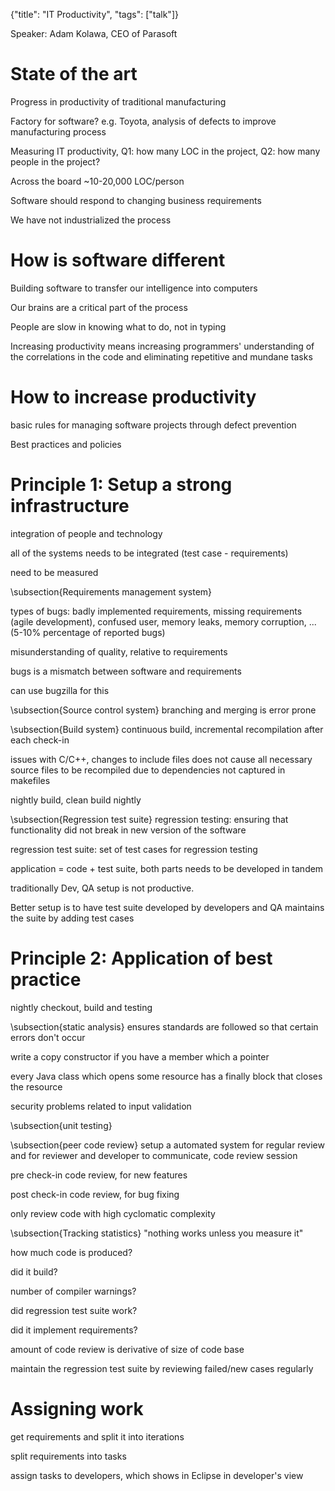 {"title": "IT Productivity", "tags": ["talk"]}

Speaker: Adam Kolawa, CEO of Parasoft

# State of the art
Progress in productivity of traditional manufacturing

Factory for software? e.g. Toyota, analysis of defects to improve manufacturing process

Measuring IT productivity, Q1: how many LOC in the project, Q2: how many people in the project?

Across the board ~10-20,000 LOC/person

Software should respond to changing business requirements

We have not industrialized the process

# How is software different
Building software to transfer our intelligence into computers

Our brains are a critical part of the process

People are slow in knowing what to do, not in typing

Increasing productivity means increasing programmers' understanding of the correlations in the code and eliminating repetitive and mundane tasks

# How to increase productivity
basic rules for managing software projects through defect prevention

Best practices and policies

# Principle 1: Setup a strong infrastructure
integration of people and technology

all of the systems needs to be integrated (test case - requirements)

need to be measured

\subsection{Requirements management system}

types of bugs: badly implemented requirements, missing requirements (agile development), confused user, memory leaks, memory corruption, ... (5-10% percentage of reported bugs)

misunderstanding of quality, relative to requirements

bugs is a mismatch between software and requirements

can use bugzilla for this

\subsection{Source control system}
branching and merging is error prone

\subsection{Build system}
continuous build, incremental recompilation after each check-in

issues with C/C++, changes to include files does not cause all necessary source files to be recompiled due to dependencies not captured in makefiles

nightly build, clean build nightly

\subsection{Regression test suite}
regression testing: ensuring that functionality did not break in new version of the software

regression test suite: set of test cases for regression testing

application = code + test suite, both parts needs to be developed in tandem

traditionally Dev, QA setup is not productive.

Better setup is to have test suite developed by developers and QA maintains the suite by adding test cases

# Principle 2: Application of best practice
nightly checkout, build and testing

\subsection{static analysis}
ensures standards are followed so that certain errors don't occur

write a copy constructor if you have a member which a pointer

every Java class which opens some resource has a finally block that closes the resource

security problems related to input validation

\subsection{unit testing}

\subsection{peer code review}
setup a automated system for regular review and for reviewer and developer to communicate, code review session

pre check-in code review, for new features

post check-in code review, for bug fixing

only review code with high cyclomatic complexity

\subsection{Tracking statistics}
"nothing works unless you measure it"

how much code is produced?

did it build?

number of compiler warnings?

did regression test suite work?

did it implement requirements?

amount of code review is derivative of size of code base

maintain the regression test suite by reviewing failed/new cases regularly

# Assigning work
get requirements and split it into iterations

split requirements into tasks

assign tasks to developers, which shows in Eclipse in developer's view
